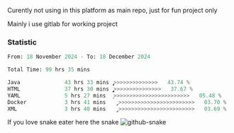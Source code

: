 Curently not using in this platform as main repo, just for fun project only

Mainly i use gitlab for working project

### Statistic
<!--START_SECTION:waka-->

```python
From: 18 November 2024 - To: 18 December 2024

Total Time: 99 hrs 35 mins

Java              43 hrs 33 mins  ̡͎͎͎͎͎͎͎͎͎͎>>>>>>>>>>>>>>   43.74 %
HTML              37 hrs 30 mins  ͎͎͎͎͎͎͎͎͎͚>>>>>>>>>>>>>>>   37.67 %
YAML              5 hrs 27 mins   ͎>>>>>>>>>>>>>>>>>>>>>>>>   05.48 %
Docker            3 hrs 41 mins   ̡>>>>>>>>>>>>>>>>>>>>>>>>   03.70 %
XML               3 hrs 40 mins   ̡>>>>>>>>>>>>>>>>>>>>>>>>   03.69 %
```

<!--END_SECTION:waka-->

If you love snake eater here the snake 
<picture>
  <source media="(prefers-color-scheme: dark)" srcset="https://github.com/pradana4648/pradana4648/blob/c0566a83ca6ea5f2e46bab00e717c4c82b4b5c4c/github-contribution-grid-snake-dark.svg" />
  <source media="(prefers-color-scheme: light)" srcset="https://github.com/pradana4648/pradana4648/blob/c0566a83ca6ea5f2e46bab00e717c4c82b4b5c4c/github-contribution-grid-snake.svg" />
  <img alt="github-snake" src="https://github.com/pradana4648/pradana4648/blob/c0566a83ca6ea5f2e46bab00e717c4c82b4b5c4c/github-contribution-grid-snake.svg" />
</picture>
